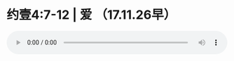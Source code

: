 # 约壹4:7-12 | 爱 （17.11.26早）

<audio style="width: 100%;" preload="false" controls controlslist="nodownload"><source src="//cdn.wechat.edu.pl/audio/mp3/old/16869.mp3" type="audio/mpeg">Your browser does not support the audio element.</audio>


